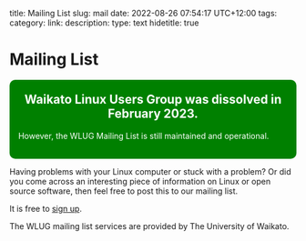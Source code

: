 title: Mailing List
slug: mail
date: 2022-08-26 07:54:17 UTC+12:00
tags: 
category: 
link: 
description: 
type: text
hidetitle: true
<!---
Draft completed: 2022-08-28 Ian Stewart

-->

# Mailing List

<!-- Add http to announce Dissolving of WLUG. Ian 2024-06-25: Note "Warning" class gives a red border -->
<!-- Add Warning message to each web-page. -->
<div class="warning" style='padding:0.1em; background-color:green; color:white; border-radius: 10px;'> 
<span>
<h2 style='margin-top:1em; text-align:center'>
<b>Waikato Linux Users Group was dissolved in February 2023.</b></h2>
<p style='margin-left:1em;'>
However, the WLUG Mailing List is still maintained and operational.<br><br>
</p>
</span>
</div>

Having problems with your Linux computer or stuck with a problem? Or did you come across an interesting piece of information on Linux or open source software, then feel free to post this to our mailing list. 

It is free to [sign up](https://list.waikato.ac.nz/postorius/lists/wlug.list.waikato.ac.nz/).


The WLUG mailing list services are provided by The University of Waikato.


